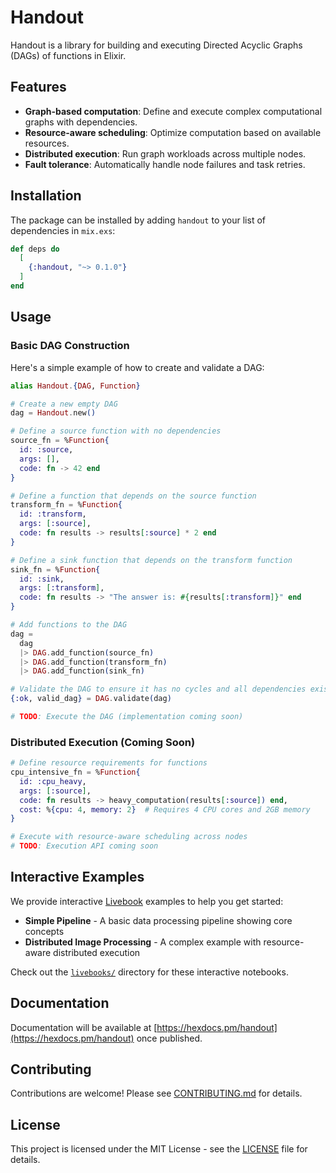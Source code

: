 # Handout

Handout is a library for building and executing Directed Acyclic Graphs (DAGs) of functions in Elixir.

## Features

- **Graph-based computation**: Define and execute complex computational graphs with dependencies.
- **Resource-aware scheduling**: Optimize computation based on available resources.
- **Distributed execution**: Run graph workloads across multiple nodes.
- **Fault tolerance**: Automatically handle node failures and task retries.

## Installation

The package can be installed by adding `handout` to your list of dependencies in `mix.exs`:

```elixir
def deps do
  [
    {:handout, "~> 0.1.0"}
  ]
end
```

## Usage

### Basic DAG Construction

Here's a simple example of how to create and validate a DAG:

```elixir
alias Handout.{DAG, Function}

# Create a new empty DAG
dag = Handout.new()

# Define a source function with no dependencies
source_fn = %Function{
  id: :source,
  args: [],
  code: fn -> 42 end
}

# Define a function that depends on the source function
transform_fn = %Function{
  id: :transform,
  args: [:source],
  code: fn results -> results[:source] * 2 end
}

# Define a sink function that depends on the transform function
sink_fn = %Function{
  id: :sink,
  args: [:transform],
  code: fn results -> "The answer is: #{results[:transform]}" end
}

# Add functions to the DAG
dag =
  dag
  |> DAG.add_function(source_fn)
  |> DAG.add_function(transform_fn)
  |> DAG.add_function(sink_fn)

# Validate the DAG to ensure it has no cycles and all dependencies exist
{:ok, valid_dag} = DAG.validate(dag)

# TODO: Execute the DAG (implementation coming soon)
```

### Distributed Execution (Coming Soon)

```elixir
# Define resource requirements for functions
cpu_intensive_fn = %Function{
  id: :cpu_heavy,
  args: [:source],
  code: fn results -> heavy_computation(results[:source]) end,
  cost: %{cpu: 4, memory: 2}  # Requires 4 CPU cores and 2GB memory
}

# Execute with resource-aware scheduling across nodes
# TODO: Execution API coming soon
```

## Interactive Examples

We provide interactive [Livebook](https://livebook.dev/) examples to help you get started:

- **Simple Pipeline** - A basic data processing pipeline showing core concepts
- **Distributed Image Processing** - A complex example with resource-aware distributed execution

Check out the [`livebooks/`](livebooks/) directory for these interactive notebooks.

## Documentation

Documentation will be available at [https://hexdocs.pm/handout](https://hexdocs.pm/handout) once published.

## Contributing

Contributions are welcome! Please see [CONTRIBUTING.md](CONTRIBUTING.md) for details.

## License

This project is licensed under the MIT License - see the [LICENSE](LICENSE) file for details.
